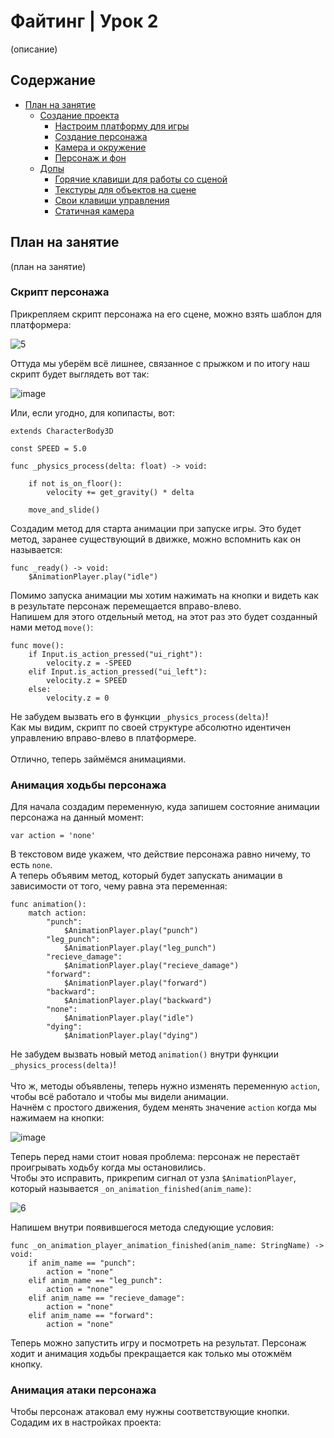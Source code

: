 # Файтинг | Урок 2

(описание)

## Содержание

- [План на занятие](#План-на-занятие)
  - [Создание проекта](#Создание-проекта)
    - [Настроим платформу для игры](#Настроим-платформу-для-игры)
    - [Создание персонажа](#Создание-персонажа)
    - [Камера и окружение](#Камера-и-окружение)
    - [Персонаж и фон](#персонаж-и-фон)
  - [Допы](#Допы)
    - [Горячие клавиши для работы со сценой](#Горячие-клавиши-для-работы-со-сценой)
    - [Текстуры для объектов на сцене](#Текстуры-для-объектов-на-сцене)
    - [Свои клавиши управления](#Свои-клавиши-управления)
    - [Статичная камера](#Статичная-камера)


## План на занятие 

(план на занятие)

### Скрипт персонажа

Прикрепляем скрипт персонажа на его сцене, можно взять шаблон для платформера:

![5](https://github.com/user-attachments/assets/b03e830f-76b5-4dd9-b5b8-8cf12655f2f3)

Оттуда мы уберём всё лишнее, связанное с прыжком и по итогу наш скрипт будет выглядеть вот так:

![image](https://github.com/user-attachments/assets/660aeaa6-7bf0-4b24-9e22-5a4ff6b67db0)

Или, если угодно, для копипасты, вот:

```GDScript
extends CharacterBody3D

const SPEED = 5.0

func _physics_process(delta: float) -> void:

	if not is_on_floor():
		velocity += get_gravity() * delta

	move_and_slide()
```
Создадим метод для старта анимации при запуске игры. Это будет метод, заранее существующий в движке, можно вспомнить как он называется:

```GDScript
func _ready() -> void:
	$AnimationPlayer.play("idle")
```

Помимо запуска анимации мы хотим нажимать на кнопки и видеть как в результате персонаж перемещается вправо-влево.\
Напишем для этого отдельный метод, на этот раз это будет созданный нами метод `move()`:

```GDScript
func move():
	if Input.is_action_pressed("ui_right"):
		velocity.z = -SPEED
	elif Input.is_action_pressed("ui_left"):
		velocity.z = SPEED
	else:
		velocity.z = 0
```

Не забудем вызвать его в функции `_physics_process(delta)`!\
Как мы видим, скрипт по своей структуре абсолютно идентичен управлению вправо-влево в платформере.\
\
Отлично, теперь займёмся анимациями.

### Анимация ходьбы персонажа

Для начала создадим переменную, куда запишем состояние анимации персонажа на данный момент:

```GDScript
var action = 'none'
```

В текстовом виде укажем, что действие персонажа равно ничему, то есть `none`.\
А теперь объявим метод, который будет запускать анимации в зависимости от того, чему равна эта переменная:

```GDScript
func animation():
	match action:
		"punch":
			$AnimationPlayer.play("punch")
		"leg_punch":
			$AnimationPlayer.play("leg_punch")
		"recieve_damage":
			$AnimationPlayer.play("recieve_damage")
		"forward":
			$AnimationPlayer.play("forward")
		"backward":
			$AnimationPlayer.play("backward")
		"none":
			$AnimationPlayer.play("idle")
		"dying":
			$AnimationPlayer.play("dying")
```
Не забудем вызвать новый метод `animation()` внутри функции `_physics_process(delta)`!\
\
Что ж, методы объявлены, теперь нужно изменять переменную `action`, чтобы всё работало и чтобы мы видели анимации.\
Начнём с простого движения, будем менять значение `action` когда мы нажимаем на кнопки:

![image](https://github.com/user-attachments/assets/f945cb7d-5919-465b-b439-1872d47f7bf7)

Теперь перед нами стоит новая проблема: персонаж не перестаёт проигрывать ходьбу когда мы остановились.\
Чтобы это исправить, прикрепим сигнал от узла `$AnimationPlayer`, который называется `_on_animation_finished(anim_name)`:

![6](https://github.com/user-attachments/assets/f2c28707-169f-4b11-bd1a-788ea0f6c00d)

Напишем внутри появившегося метода следующие условия:

```GDScript
func _on_animation_player_animation_finished(anim_name: StringName) -> void:
	if anim_name == "punch":
		action = "none"
	elif anim_name == "leg_punch":
		action = "none"
	elif anim_name == "recieve_damage":
		action = "none"
	elif anim_name == "forward":
		action = "none"
```
Теперь можно запустить игру и посмотреть на результат. Персонаж ходит и анимация ходьбы прекращается как только мы отожмём кнопку.

### Анимация атаки персонажа

Чтобы персонаж атаковал ему нужны соответствующие кнопки. Содадим их в настройках проекта:





